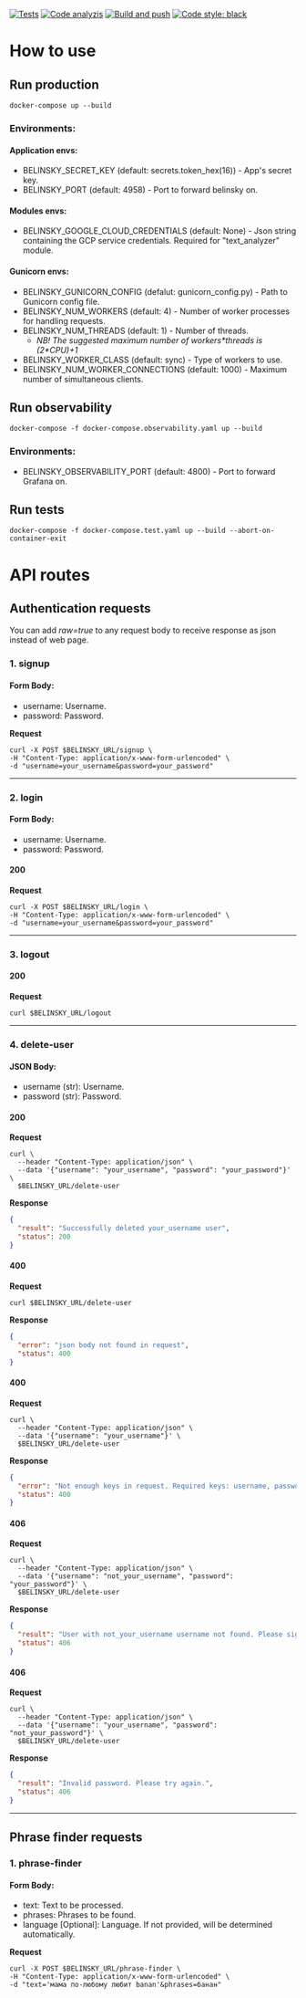 [![Tests](https://github.com/riZZZhik/belinsky/workflows/Tests/badge.svg)](https://github.com/riZZZhik/belinsky/actions/workflows/tests.yaml)
[![Code analyzis](https://github.com/riZZZhik/belinsky/workflows/Code%20analyzis/badge.svg)](https://github.com/riZZZhik/belinsky/actions/workflows/code_analyzis.yaml)
[![Build and push](https://github.com/riZZZhik/belinsky/workflows/Push%20new%20release%20to%20Docker%20Hub/badge.svg)](https://github.com/riZZZhik/belinsky/actions/workflows/push_docker_image.yaml)
[![Code style: black](https://img.shields.io/badge/code%20style-black-000000.svg)](https://github.com/psf/black)

# How to use

## Run production
`docker-compose up --build` 

### Environments:
#### Application envs:
- BELINSKY_SECRET_KEY (default: secrets.token_hex(16)) - App's secret key.
- BELINSKY_PORT (default: 4958) - Port to forward belinsky on.

#### Modules envs:
- BELINSKY_GOOGLE_CLOUD_CREDENTIALS (default: None) - Json string containing the GCP service credentials. Required for "text_analyzer" module.

#### Gunicorn envs:
- BELINSKY_GUNICORN_CONFIG (defalut: gunicorn_config.py) - Path to Gunicorn config file.
- BELINSKY_NUM_WORKERS (default: 4) - Number of worker processes for handling requests.
- BELINSKY_NUM_THREADS (default: 1) - Number of threads.
  - _NB! The suggested maximum number of workers\*threads is (2*CPU)+1_
- BELINSKY_WORKER_CLASS (default: sync) - Type of workers to use.
- BELINSKY_NUM_WORKER_CONNECTIONS (default: 1000) - Maximum number of simultaneous clients.

## Run observability
`docker-compose -f docker-compose.observability.yaml up --build`

### Environments:
- BELINSKY_OBSERVABILITY_PORT (default: 4800) - Port to forward Grafana on.

## Run tests
`docker-compose -f docker-compose.test.yaml up --build --abort-on-container-exit`

# API routes

## Authentication requests
You can add _raw=true_ to any request body to receive response as json instead of web page.

### 1. signup

#### Form Body:
* username: Username.
* password: Password.

**Request**

```shell
curl -X POST $BELINSKY_URL/signup \
-H "Content-Type: application/x-www-form-urlencoded" \
-d "username=your_username&password=your_password"
```

----------------

### 2. login

#### Form Body:
* username: Username.
* password: Password.

#### 200

**Request**

```shell
curl -X POST $BELINSKY_URL/login \
-H "Content-Type: application/x-www-form-urlencoded" \
-d "username=your_username&password=your_password"
```

----------------

### 3. logout

#### 200

**Request**

```shell
curl $BELINSKY_URL/logout
```

----------------

### 4. delete-user

#### JSON Body:
* username (str): Username.
* password (str): Password.

#### 200

**Request**

```shell
curl \ 
  --header "Content-Type: application/json" \
  --data '{"username": "your_username", "password": "your_password"}' \
  $BELINSKY_URL/delete-user
``` 

**Response**

```json
{
  "result": "Successfully deleted your_username user",
  "status": 200
}
```

#### 400

**Request**

```shell
curl $BELINSKY_URL/delete-user
``` 

**Response**

```json
{
  "error": "json body not found in request",
  "status": 400
}
```

#### 400

**Request**

```shell
curl \ 
  --header "Content-Type: application/json" \
  --data '{"username": "your_username"}' \
  $BELINSKY_URL/delete-user
``` 

**Response**

```json
{
  "error": "Not enough keys in request. Required keys: username, password",
  "status": 400
}
```

#### 406

**Request**

```shell
curl \ 
  --header "Content-Type: application/json" \
  --data '{"username": "not_your_username", "password": "your_password"}' \
  $BELINSKY_URL/delete-user
``` 

**Response**

```json
{
  "result": "User with not_your_username username not found. Please signup first",
  "status": 406
}
```

#### 406

**Request**

```shell
curl \ 
  --header "Content-Type: application/json" \
  --data '{"username": "your_username", "password": "not_your_password"}' \
  $BELINSKY_URL/delete-user
``` 

**Response**

```json
{
  "result": "Invalid password. Please try again.",
  "status": 406
}
```

----------------


## Phrase finder requests

### 1. phrase-finder

#### Form Body:
* text: Text to be processed.
* phrases: Phrases to be found.
* language [Optional]: Language. If not provided, will be determined automatically.

**Request**

```shell
curl -X POST $BELINSKY_URL/phrase-finder \
-H "Content-Type: application/x-www-form-urlencoded" \
-d "text='мама по-любому любит banan'&phrases=банан"
```